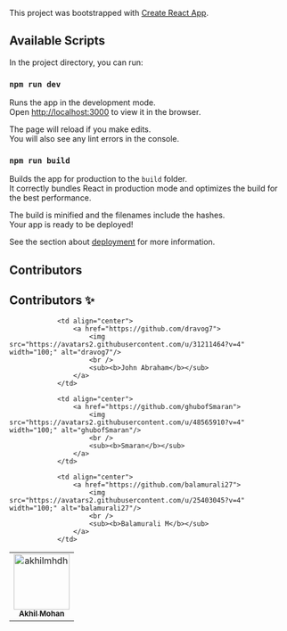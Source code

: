 This project was bootstrapped with [Create React App](https://github.com/facebook/create-react-app).

## Available Scripts

In the project directory, you can run:

### `npm run dev`

Runs the app in the development mode.<br />
Open [http://localhost:3000](http://localhost:3000) to view it in the browser.

The page will reload if you make edits.<br />
You will also see any lint errors in the console.

### `npm run build`

Builds the app for production to the `build` folder.<br />
It correctly bundles React in production mode and optimizes the build for the best performance.

The build is minified and the filenames include the hashes.<br />
Your app is ready to be deployed!

See the section about [deployment](https://facebook.github.io/create-react-app/docs/deployment) for more information.


## Contributors 
## Contributors :sparkles:
<table>
<tr>
                <td align="center">
                    <a href="https://github.com/akhilmhdh">
                        <img src="https://avatars1.githubusercontent.com/u/31166322?v=4" width="100;" alt="akhilmhdh"/>
                        <br />
                        <sub><b>Akhil Mohan</b></sub>
                    </a>
                </td>

                <td align="center">
                    <a href="https://github.com/dravog7">
                        <img src="https://avatars2.githubusercontent.com/u/31211464?v=4" width="100;" alt="dravog7"/>
                        <br />
                        <sub><b>John Abraham</b></sub>
                    </a>
                </td>

                <td align="center">
                    <a href="https://github.com/ghubofSmaran">
                        <img src="https://avatars2.githubusercontent.com/u/48565910?v=4" width="100;" alt="ghubofSmaran"/>
                        <br />
                        <sub><b>Smaran</b></sub>
                    </a>
                </td>

                <td align="center">
                    <a href="https://github.com/balamurali27">
                        <img src="https://avatars2.githubusercontent.com/u/25403045?v=4" width="100;" alt="balamurali27"/>
                        <br />
                        <sub><b>Balamurali M</b></sub>
                    </a>
                </td>
</tr>
</table>

